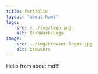```yaml
---
title: Portfolio
layout: "about.haml"
logo: 
    src: /../img/logo.png
    alt: TechWorksLogo
image:
    src: ../img/browser-logos.jpg
    alt: browsers
---
```


Hello from about md!!!










